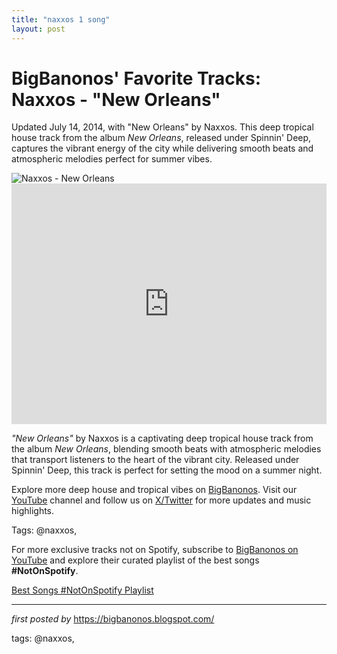 ```yaml
---
title: "naxxos 1 song"
layout: post
---
```

<!-- Post Title -->
<h1 >BigBanonos' Favorite Tracks: Naxxos - "New Orleans"</h1> <!-- Introductory Text -->
<p >Updated July 14, 2014, with "New Orleans" by Naxxos. This deep tropical house track from the album <em>New Orleans</em>, released under Spinnin' Deep, captures the vibrant energy of the city while delivering smooth beats and atmospheric melodies perfect for summer vibes.</p> <!-- Featured Image -->
<div > <img src="https://i.ytimg.com/vi/xffDtrIDsVs/maxresdefault.jpg?sqp=-oaymwEmCIAKENAF8quKqQMa8AEB-AH-CYAC0AWKAgwIABABGGUgUChDMA8=&rs=AOn4CLBBzplfqqz952o2F23Bu6IRMjgDJQ" alt="Naxxos - New Orleans" />
</div> <!-- YouTube Video Embed -->
<div > <iframe width="100%" height="385" src="https://www.youtube.com/embed/1MC4M9FenZE" title="Naxxos - New Orleans (Original Mix)" frameborder="0" allow="accelerometer; autoplay; clipboard-write; encrypted-media; gyroscope; picture-in-picture; web-share" referrerpolicy="strict-origin-when-cross-origin" allowfullscreen></iframe>
</div> <!-- Song Information -->
<div > <p><em>"New Orleans"</em> by Naxxos is a captivating deep tropical house track from the album <em>New Orleans</em>, blending smooth beats with atmospheric melodies that transport listeners to the heart of the vibrant city. Released under Spinnin' Deep, this track is perfect for setting the mood on a summer night.</p>
</div> <!-- Footer Links -->
<div > <p>Explore more deep house and tropical vibes on <a href="https://bigbanonos.blogspot.com/" target="_blank">BigBanonos</a>. Visit our <a href="https://www.youtube.com/@BigBanonos" target="_blank">YouTube</a> channel and follow us on <a href="https://x.com/bigbanonos" target="_blank">X/Twitter</a> for more updates and music highlights.</p>
</div> <!-- Tags -->
<p >Tags: @naxxos,</p>


<!--Subscribe and Playlist Links-->
<div>
    <p>For more exclusive tracks not on Spotify, subscribe to <a href="https://www.youtube.com/@BigBanonos" target="_blank">BigBanonos on YouTube</a> and explore their curated playlist of the best songs <strong>#NotOnSpotify</strong>.</p>
    <p><a href="https://www.youtube.com/playlist?list=PLtuNtuTatqI0kFahUCbtbfenC_ET5O_tr" target="_blank">Best Songs #NotOnSpotify Playlist<br /></a></p></div>

<hr />

<p><em>first posted by</em> <a href="https://bigbanonos.blogspot.com/" rel="noopener" target="_new">https://bigbanonos.blogspot.com/</a></p>

<p>tags: @naxxos,</p>
